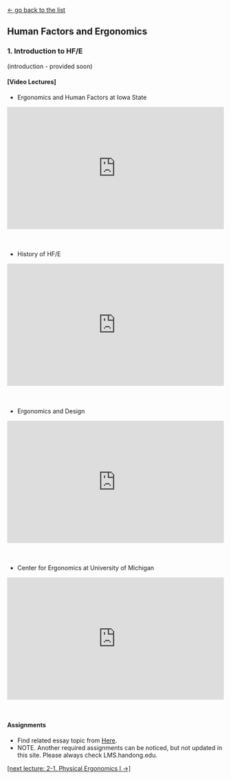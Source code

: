[← go back to the list](https://HandongHCI.github.io/Courses)

## Human Factors and Ergonomics

### 1. Introduction to HF/E

(introduction - provided soon)

#### [Video Lectures]
- Ergonomics and Human Factors at Iowa State
<div style="position: relative; padding-bottom: 56.25%; padding-top: 0px; margin-bottom: 50px; height: 0;"><iframe src="https://www.youtube.com/embed/urhU5XBh2KA" frameborder="0" allow="autoplay; encrypted-media" allowfullscreen style="position: absolute; top: 0; left: 0; width: 100%; height: 100%;"></iframe></div>

- History of HF/E
<div style="position: relative; padding-bottom: 56.25%; padding-top: 0px; margin-bottom: 50px; height: 0;"><iframe src="https://www.youtube.com/embed/5r1aFRiqLCI" frameborder="0" allow="autoplay; encrypted-media" allowfullscreen style="position: absolute; top: 0; left: 0; width: 100%; height: 100%;"></iframe></div>

- Ergonomics and Design
<div style="position: relative; padding-bottom: 56.25%; padding-top: 0px; margin-bottom: 50px; height: 0;"><iframe src="https://www.youtube.com/embed/LAKlmdMHpdE" frameborder="0" allow="autoplay; encrypted-media" allowfullscreen style="position: absolute; top: 0; left: 0; width: 100%; height: 100%;"></iframe></div>

- Center for Ergonomics at University of Michigan
<div style="position: relative; padding-bottom: 56.25%; padding-top: 0px; margin-bottom: 50px; height: 0;"><iframe src="https://www.youtube.com/embed/_WG-Wm1XLhE" frameborder="0" allow="autoplay; encrypted-media" allowfullscreen style="position: absolute; top: 0; left: 0; width: 100%; height: 100%;"></iframe></div>


#### Assignments
- Find related essay topic from [Here](HFE_Essays.md).
- NOTE. Another required assignments can be noticed, but not updated in this site. Please always check LMS.handong.edu.



[[next lecture: 2-1. Physical Ergonomics I →]](HFE02_1.md)